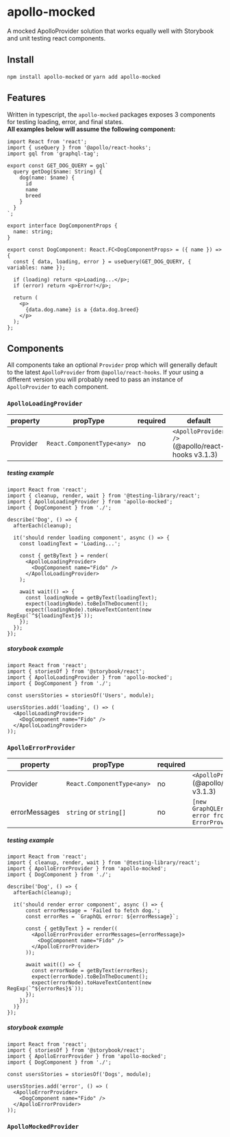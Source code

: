 # apollo-mocked
A mocked ApolloProvider solution that works equally well with Storybook and unit testing react components.

## Install
```npm install apollo-mocked```
or
```yarn add apollo-mocked```

## Features
Written in typescript, the `apollo-mocked` packages exposes 3 components for testing loading, error, and final states.<br>
**All examples below will assume the following component:**

```
import React from 'react';
import { useQuery } from '@apollo/react-hooks';
import gql from 'graphql-tag';

export const GET_DOG_QUERY = gql`
  query getDog($name: String) {
    dog(name: $name) {
      id
      name
      breed
    }
  }
`;

export interface DogComponentProps {
  name: string;
}

export const DogComponent: React.FC<DogComponentProps> = ({ name }) => {
  const { data, loading, error } = useQuery(GET_DOG_QUERY, { variables: name });

  if (loading) return <p>Loading...</p>;
  if (error) return <p>Error!</p>;

  return (
    <p>
      {data.dog.name} is a {data.dog.breed}
    </p>
  );
};
```

## Components
All components take an optional `Provider` prop which will generally default to the latest `ApolloProvider` from `@apollo/react-hooks`. If your using a different version you will probably need to pass an instance of `ApolloProvider` to each component.

### **```ApolloLoadingProvider```**

| property      | propType | required | default |
| ------------- |----------|----------|---------|
| Provider | `React.ComponentType<any>` | no | `<ApolloProvider />` (@apollo/react-hooks v3.1.3)|

##### testing example
```
import React from 'react';
import { cleanup, render, wait } from '@testing-library/react';
import { ApolloLoadingProvider } from 'apollo-mocked';
import { DogComponent } from './';

describe('Dog', () => {
  afterEach(cleanup);

  it('should render loading component', async () => {
    const loadingText = 'Loading...';

    const { getByText } = render(
      <ApolloLoadingProvider>
        <DogComponent name="Fido" />
      </ApolloLoadingProvider>
    );

    await wait(() => {
      const loadingNode = getByText(loadingText);
      expect(loadingNode).toBeInTheDocument();
      expect(loadingNode).toHaveTextContent(new RegExp(`^${loadingText}$`));
    });
  });
});
```

##### storybook example
```
import React from 'react';
import { storiesOf } from '@storybook/react';
import { ApolloLoadingProvider } from 'apollo-mocked';
import { DogComponent } from './';

const usersStories = storiesOf('Users', module);

usersStories.add('loading', () => (
  <ApolloLoadingProvider>
    <DogComponent name="Fido" />
  </ApolloLoadingProvider>
));
```


### **```ApolloErrorProvider```**

| property      | propType | required | default |
| ------------- |----------|----------|---------|
| Provider | `React.ComponentType<any>` | no | `<ApolloProvider />` (@apollo/react-hooks v3.1.3)|
| errorMessages | `string` or `string[]` | no | `[new GraphQLError('Unspecified error from ErrorProvider.')]`

##### testing example
```
import React from 'react';
import { cleanup, render, wait } from '@testing-library/react';
import { ApolloErrorProvider } from 'apollo-mocked';
import { DogComponent } from './';

describe('Dog', () => {
  afterEach(cleanup);
  
  it('should render error component', async () => {
      const errorMessage = 'Failed to fetch dog.';
      const errorRes = `GraphQL error: ${errorMessage}`;

      const { getByText } = render((
        <ApolloErrorProvider errorMessages={errorMessage}>
          <DogComponent name="Fido" />
        </ApolloErrorProvider>
      ));

      await wait(() => {
        const errorNode = getByText(errorRes);
        expect(errorNode).toBeInTheDocument();
        expect(errorNode).toHaveTextContent(new RegExp(`^${errorRes}$`));
      });
    });
  )}
});
```

##### storybook example
```
import React from 'react';
import { storiesOf } from '@storybook/react';
import { ApolloErrorProvider } from 'apollo-mocked';
import { DogComponent } from './';

const usersStories = storiesOf('Dogs', module);

usersStories.add('error', () => (
  <ApolloErrorProvider>
    <DogComponent name="Fido" />
  </ApolloErrorProvider>
));
```

### **```ApolloMockedProvider```**
